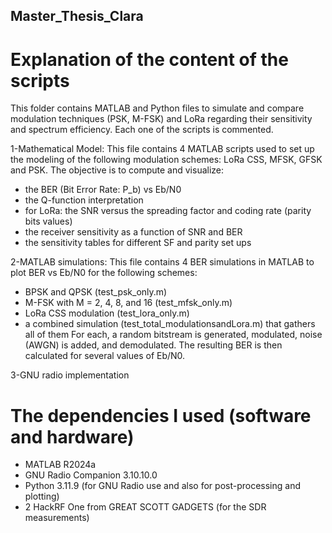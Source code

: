 ## Master_Thesis_Clara

# Explanation of the content of the scripts
This folder contains MATLAB and Python files to simulate and compare modulation techniques (PSK, M-FSK) and LoRa regarding their sensitivity and spectrum efficiency. Each one of the scripts is commented.

1-Mathematical Model: This file contains 4 MATLAB scripts used to set up the modeling of the following modulation schemes: LoRa CSS, MFSK, GFSK and PSK. The objective is to compute and visualize:
- the BER (Bit Error Rate: P_b) vs Eb/N0
- the Q-function interpretation
- for LoRa: the SNR versus the spreading factor and coding rate (parity bits values) 
- the receiver sensitivity as a function of SNR and BER
- the sensitivity tables for different SF and parity set ups

2-MATLAB simulations: This file contains 4 BER simulations in MATLAB to plot BER vs Eb/N0 for the following schemes:
- BPSK and QPSK (test_psk_only.m)
- M-FSK with M = 2, 4, 8, and 16 (test_mfsk_only.m)
- LoRa CSS modulation (test_lora_only.m)
- a combined simulation (test_total_modulationsandLora.m) that gathers all of them
For each, a random bitstream is generated, modulated, noise (AWGN) is added, and demodulated. The resulting BER is then calculated for several values of Eb/N0.

3-GNU radio implementation


# The dependencies I used (software and hardware)
- MATLAB R2024a 
- GNU Radio Companion 3.10.10.0 
- Python 3.11.9 (for GNU Radio use and also for post-processing and plotting)
- 2 HackRF One from GREAT SCOTT GADGETS (for the SDR measurements)
